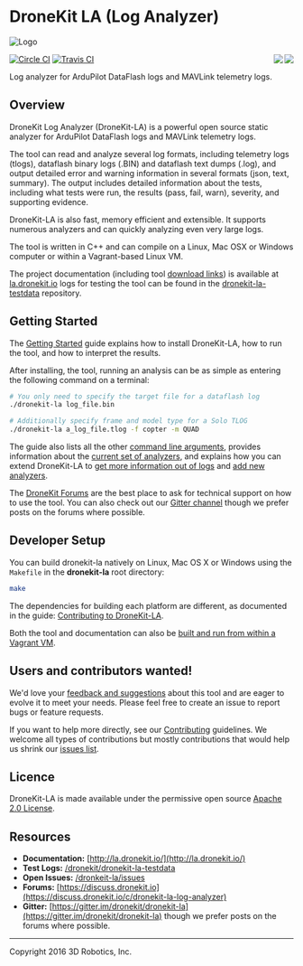 # DroneKit LA (Log Analyzer)

![Logo](https://cloud.githubusercontent.com/assets/5368500/10805537/90dd4b14-7e22-11e5-9592-5925348a7df9.png)

[![Circle CI](https://circleci.com/gh/dronekit/dronekit-la.svg?style=shield&label=linux&circle-token=2f1c8245d20fd28c5234a7a3ecefef697aa5a8b5)](https://circleci.com/gh/dronekit/dronekit-la)
[![Travis CI](https://img.shields.io/travis/dronekit/dronekit-la/master.svg?label=travisci)](https://travis-ci.org/dronekit/dronekit-la)<a href="https://gitter.im/dronekit/dronekit-la"><img align="right" src="https://badges.gitter.im/dronekit/dronekit-la.svg"></img></a><a href="https://discuss.dronekit.io/c/dronekit-la-log-analyzer"><img align="right" src="https://img.shields.io/badge/support-discuss.dronekit.io-blue.svg"></img></a>

Log analyzer for ArduPilot DataFlash logs and MAVLink telemetry logs.

## Overview

DroneKit Log Analyzer (DroneKit-LA) is a powerful open source static analyzer for ArduPilot DataFlash logs and MAVLink telemetry logs.

The tool can read and analyze several log formats, including telemetry logs (tlogs), dataflash binary logs (.BIN) and dataflash text dumps (.log), and output detailed error and warning information in several formats (json, text, summary). The output includes detailed information about the tests, including what tests were run, the results (pass, fail, warn), severity, and supporting evidence.

DroneKit-LA is also fast, memory efficient and extensible. It supports numerous analyzers and can quickly analyzing even very large logs.

The tool is written in C++ and can compile on a Linux, Mac OSX or Windows computer or within a Vagrant-based Linux VM.


The project documentation (including tool [download links]((http://la.dronekit.io/guide/getting_started.html#installing))) is available at [la.dronekit.io](http://la.dronekit.io/) logs for testing the tool can be found in the [dronekit-la-testdata](https://github.com/dronekit/dronekit-la-testdata) repository.



## Getting Started

The [Getting Started](http://la.dronekit.io/guide/getting_started.html) guide explains how to install DroneKit-LA, how to run the tool, and how to interpret the results.

After installing, the tool, running an analysis can be as simple as entering the following command on a terminal:

```bash
# You only need to specify the target file for a dataflash log
./dronekit-la log_file.bin

# Additionally specify frame and model type for a Solo TLOG
./dronekit-la a_log_file.tlog -f copter -m QUAD
```

The guide also lists all the other [command line arguments](http://la.dronekit.io/reference/command_line_reference.html), provides information about the [current set of analyzers](http://la.dronekit.io/reference/analyzers.html), and explains how you can extend DroneKit-LA to [get more information out of logs](http://la.dronekit.io/contributing/add_message_handler.html) and [add new analyzers](http://la.dronekit.io/contributing/add_analyzer.html).

The [DroneKit Forums](https://discuss.dronekit.io/c/dronekit-la-log-analyzer) are the best place to ask for technical support on how to use the tool. You can also check out our [Gitter channel](https://gitter.im/dronekit/dronekit-la) though we prefer posts on the forums where possible.

## Developer Setup

You can build dronekit-la natively on Linux, Mac OS X or Windows using the `Makefile` in the **dronekit-la** root directory:

```bash
make
```

The dependencies for building each platform are different, as documented in the guide: [Contributing to DroneKit-LA](http://la.dronekit.io/contributing/contribution_tool.html#building-the-tool).

Both the tool and documentation can also be [built and run from within a Vagrant VM](http://la.dronekit.io/contributing/developer_setup_vagrant.html).



## Users and contributors wanted!

We'd love your [feedback and suggestions](https://github.com/dronekit/dronekit-la/issues) about this tool and are eager to evolve it to meet your needs. Please feel free to create an issue to report bugs or feature requests.

If you want to help more directly, see our [Contributing](http://la.dronekit.io/contributing/index.html) guidelines. We welcome all types of contributions but mostly contributions that would help us shrink our [issues list](https://github.com/dronekit/dronekit-la/issues).


## Licence

DroneKit-LA is made available under the permissive open source [Apache 2.0 License](http://la.dronekit.io/about/license.html).

## Resources

* **Documentation:** [http://la.dronekit.io/](http://la.dronekit.io/)
* **Test Logs:** [/dronekit/dronekit-la-testdata](https://github.com/dronekit/dronekit-la-testdata)
* **Open Issues:** [/dronkeit-la/issues](https://github.com/dronekit/dronekit-la/issues)
* **Forums:** [https://discuss.dronekit.io](https://discuss.dronekit.io/c/dronekit-la-log-analyzer)
* **Gitter:** [https://gitter.im/dronekit/dronekit-la](https://gitter.im/dronekit/dronekit-la) though we prefer posts on the forums where possible.


***

Copyright 2016 3D Robotics, Inc.
